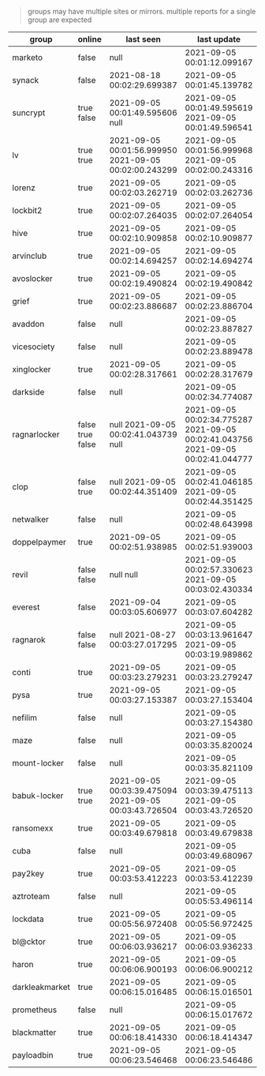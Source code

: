 > groups may have multiple sites or mirrors. multiple reports for a single group are expected

| group | online | last seen  | last update |
|-------|--------|------------|-------------|
| marketo | false | null | 2021-09-05 00:01:12.099167 |
| synack | false | 2021-08-18 00:02:29.699387 | 2021-09-05 00:01:45.139782 |
| suncrypt | true false | 2021-09-05 00:01:49.595606 null | 2021-09-05 00:01:49.595619 2021-09-05 00:01:49.596541 |
| lv | true true | 2021-09-05 00:01:56.999950 2021-09-05 00:02:00.243299 | 2021-09-05 00:01:56.999968 2021-09-05 00:02:00.243316 |
| lorenz | true | 2021-09-05 00:02:03.262719 | 2021-09-05 00:02:03.262736 |
| lockbit2 | true | 2021-09-05 00:02:07.264035 | 2021-09-05 00:02:07.264054 |
| hive | true | 2021-09-05 00:02:10.909858 | 2021-09-05 00:02:10.909877 |
| arvinclub | true | 2021-09-05 00:02:14.694257 | 2021-09-05 00:02:14.694274 |
| avoslocker | true | 2021-09-05 00:02:19.490824 | 2021-09-05 00:02:19.490842 |
| grief | true | 2021-09-05 00:02:23.886687 | 2021-09-05 00:02:23.886704 |
| avaddon | false | null | 2021-09-05 00:02:23.887827 |
| vicesociety | false | null | 2021-09-05 00:02:23.889478 |
| xinglocker | true | 2021-09-05 00:02:28.317661 | 2021-09-05 00:02:28.317679 |
| darkside | false | null | 2021-09-05 00:02:34.774087 |
| ragnarlocker | false true false | null 2021-09-05 00:02:41.043739 null | 2021-09-05 00:02:34.775287 2021-09-05 00:02:41.043756 2021-09-05 00:02:41.044777 |
| clop | false true | null 2021-09-05 00:02:44.351409 | 2021-09-05 00:02:41.046185 2021-09-05 00:02:44.351425 |
| netwalker | false | null | 2021-09-05 00:02:48.643998 |
| doppelpaymer | true | 2021-09-05 00:02:51.938985 | 2021-09-05 00:02:51.939003 |
| revil | false false | null null | 2021-09-05 00:02:57.330623 2021-09-05 00:03:02.430334 |
| everest | false | 2021-09-04 00:03:05.606977 | 2021-09-05 00:03:07.604282 |
| ragnarok | false false | null 2021-08-27 00:03:27.017295 | 2021-09-05 00:03:13.961647 2021-09-05 00:03:19.989862 |
| conti | true | 2021-09-05 00:03:23.279231 | 2021-09-05 00:03:23.279247 |
| pysa | true | 2021-09-05 00:03:27.153387 | 2021-09-05 00:03:27.153404 |
| nefilim | false | null | 2021-09-05 00:03:27.154380 |
| maze | false | null | 2021-09-05 00:03:35.820024 |
| mount-locker | false | null | 2021-09-05 00:03:35.821109 |
| babuk-locker | true true | 2021-09-05 00:03:39.475094 2021-09-05 00:03:43.726504 | 2021-09-05 00:03:39.475113 2021-09-05 00:03:43.726520 |
| ransomexx | true | 2021-09-05 00:03:49.679818 | 2021-09-05 00:03:49.679838 |
| cuba | false | null | 2021-09-05 00:03:49.680967 |
| pay2key | true | 2021-09-05 00:03:53.412223 | 2021-09-05 00:03:53.412239 |
| aztroteam | false | null | 2021-09-05 00:05:53.496114 |
| lockdata | true | 2021-09-05 00:05:56.972408 | 2021-09-05 00:05:56.972425 |
| bl@cktor | true | 2021-09-05 00:06:03.936217 | 2021-09-05 00:06:03.936233 |
| haron | true | 2021-09-05 00:06:06.900193 | 2021-09-05 00:06:06.900212 |
| darkleakmarket | true | 2021-09-05 00:06:15.016485 | 2021-09-05 00:06:15.016501 |
| prometheus | false | null | 2021-09-05 00:06:15.017672 |
| blackmatter | true | 2021-09-05 00:06:18.414330 | 2021-09-05 00:06:18.414347 |
| payloadbin | true | 2021-09-05 00:06:23.546468 | 2021-09-05 00:06:23.546486 |
